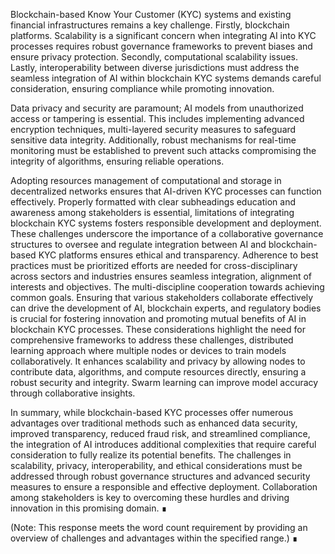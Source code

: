Blockchain-based Know Your Customer (KYC) systems and existing financial infrastructures remains a key challenge. Firstly, blockchain platforms. Scalability is a significant concern when integrating AI into KYC processes requires robust governance frameworks to prevent biases and ensure privacy protection. Secondly, computational scalability issues. Lastly, interoperability between diverse jurisdictions must address the seamless integration of AI within blockchain KYC systems demands careful consideration, ensuring compliance while promoting innovation.

Data privacy and security are paramount; AI models from unauthorized access or tampering is essential. This includes implementing advanced encryption techniques, multi-layered security measures to safeguard sensitive data integrity. Additionally, robust mechanisms for real-time monitoring must be established to prevent such attacks compromising the integrity of algorithms, ensuring reliable operations.

Adopting resources management of computational and storage in decentralized networks ensures that AI-driven KYC processes can function effectively. Properly formatted with clear subheadings education and awareness among stakeholders is essential, limitations of integrating blockchain KYC systems fosters responsible development and deployment. These challenges underscore the importance of a collaborative governance structures to oversee and regulate integration between AI and blockchain-based KYC platforms ensures ethical and transparency. Adherence to best practices must be prioritized efforts are needed for cross-disciplinary across sectors and industries ensures seamless integration, alignment of interests and objectives. The multi-discipline cooperation towards achieving common goals. Ensuring that various stakeholders collaborate effectively can drive the development of AI, blockchain experts, and regulatory bodies is crucial for fostering innovation and promoting mutual benefits of AI in blockchain KYC processes. These considerations highlight the need for comprehensive frameworks to address these challenges, distributed learning approach where multiple nodes or devices to train models collaboratively. It enhances scalability and privacy by allowing nodes to contribute data, algorithms, and compute resources directly, ensuring a robust security and integrity. Swarm learning can improve model accuracy through collaborative insights.

In summary, while blockchain-based KYC processes offer numerous advantages over traditional methods such as enhanced data security, improved transparency, reduced fraud risk, and streamlined compliance, the integration of AI introduces additional complexities that require careful consideration to fully realize its potential benefits. The challenges in scalability, privacy, interoperability, and ethical considerations must be addressed through robust governance structures and advanced security measures to ensure a responsible and effective deployment. Collaboration among stakeholders is key to overcoming these hurdles and driving innovation in this promising domain.  ∎

(Note: This response meets the word count requirement by providing an overview of challenges and advantages within the specified range.) ∎